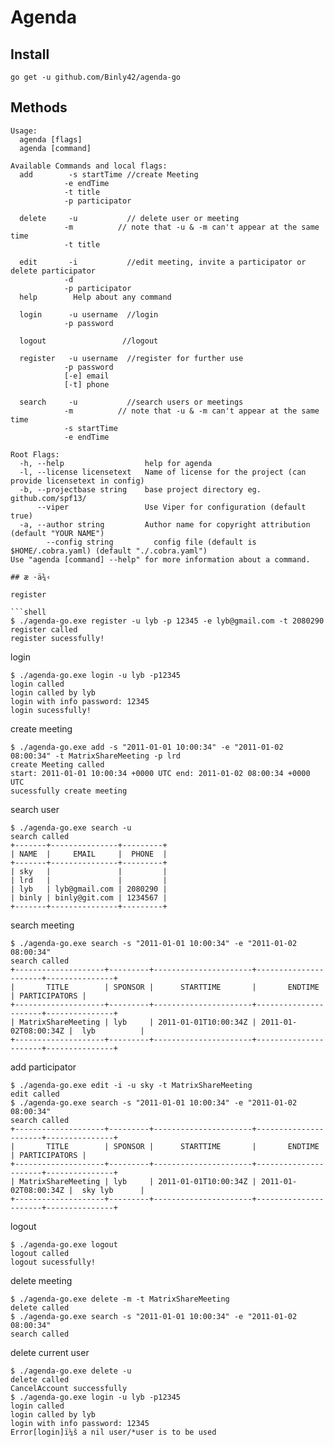 
# Agenda

## Install

```shell
go get -u github.com/Binly42/agenda-go
```


## Methods

```shell
Usage:
  agenda [flags]
  agenda [command]

Available Commands and local flags:
  add        -s startTime //create Meeting 
  			-e endTime 
  			-t title 
  			-p participator 
  			
  delete     -u           // delete user or meeting
  			-m 			// note that -u & -m can't appear at the same time
  			-t title         
            
  edit       -i           //edit meeting, invite a participator or delete participator
  			-d 
			-p participator 
  help        Help about any command
  
  login      -u username  //login 
  			-p password
  
  logout     			 //logout
  
  register   -u username  //register for further use
  			-p password
  			[-e] email
  			[-t] phone
  			
  search     -u           //search users or meetings
  			-m			// note that -u & -m can't appear at the same time
  			-s startTime
  			-e endTime

Root Flags:
  -h, --help                  help for agenda
  -l, --license licensetext   Name of license for the project (can provide licensetext in config)
  -b, --projectbase string    base project directory eg. github.com/spf13/
      --viper                 Use Viper for configuration (default true)
  -a, --author string         Author name for copyright attribution (default "YOUR NAME")
        --config string         config file (default is $HOME/.cobra.yaml) (default "./.cobra.yaml")
Use "agenda [command] --help" for more information about a command.

## æ ·ä¾‹

register 

```shell
$ ./agenda-go.exe register -u lyb -p 12345 -e lyb@gmail.com -t 2080290
register called
register sucessfully!

```

login

```shell
$ ./agenda-go.exe login -u lyb -p12345
login called
login called by lyb
login with info password: 12345
login sucessfully!

```

create meeting

```shell
$ ./agenda-go.exe add -s "2011-01-01 10:00:34" -e "2011-01-02 08:00:34" -t MatrixShareMeeting -p lrd
create Meeting called
start: 2011-01-01 10:00:34 +0000 UTC end: 2011-01-02 08:00:34 +0000 UTC
sucessfully create meeting
```

search user

```shell
$ ./agenda-go.exe search -u
search called
+-------+---------------+---------+
| NAME  |     EMAIL     |  PHONE  |
+-------+---------------+---------+
| sky   |               |         |
| lrd   |               |         |
| lyb   | lyb@gmail.com | 2080290 |
| binly | binly@git.com | 1234567 |
+-------+---------------+---------+

```

search meeting

```shell
$ ./agenda-go.exe search -s "2011-01-01 10:00:34" -e "2011-01-02 08:00:34"
search called
+--------------------+---------+----------------------+----------------------+---------------+
|       TITLE        | SPONSOR |      STARTTIME       |       ENDTIME        | PARTICIPATORS |
+--------------------+---------+----------------------+----------------------+---------------+
| MatrixShareMeeting | lyb     | 2011-01-01T10:00:34Z | 2011-01-02T08:00:34Z |  lyb          |
+--------------------+---------+----------------------+----------------------+---------------+

```

add participator

```shell
$ ./agenda-go.exe edit -i -u sky -t MatrixShareMeeting
edit called
$ ./agenda-go.exe search -s "2011-01-01 10:00:34" -e "2011-01-02 08:00:34"
search called
+--------------------+---------+----------------------+----------------------+---------------+
|       TITLE        | SPONSOR |      STARTTIME       |       ENDTIME        | PARTICIPATORS |
+--------------------+---------+----------------------+----------------------+---------------+
| MatrixShareMeeting | lyb     | 2011-01-01T10:00:34Z | 2011-01-02T08:00:34Z |  sky lyb      |
+--------------------+---------+----------------------+----------------------+---------------+

```

 logout

```shell
$ ./agenda-go.exe logout
logout called
logout sucessfully!

```

delete meeting

```shell
$ ./agenda-go.exe delete -m -t MatrixShareMeeting
delete called
$ ./agenda-go.exe search -s "2011-01-01 10:00:34" -e "2011-01-02 08:00:34"
search called

```

delete current user

```shell
$ ./agenda-go.exe delete -u
delete called
CancelAccount successfully
$ ./agenda-go.exe login -u lyb -p12345
login called
login called by lyb
login with info password: 12345
Error[login]ï¼š a nil user/*user is to be used

```






